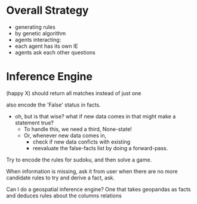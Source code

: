 # Overall Strategy
 
 - generating rules
  - by genetic algorithm
 - agents interacting: 
  - each agent has its own IE
  - agents ask each other questions


# Inference Engine
(happy X) should return all matches instead of just one

also encode the 'False' status in facts.
  - oh, but is that wise? what if new data comes in that might make a statement true?
    - To handle this, we need a third, None-state!
    - Or, whenever new data comes in, 
      - check if new data conficts with existing
      - reevaluate the false-facts list by doing a forward-pass.

Try to encode the rules for sudoku, and then solve a game.

When information is missing, ask it from user
        when there are no more candidate rules to try and derive a fact, ask.

Can I do a geospatial inference engine?
        One that takes geopandas as facts
        and deduces rules about the columns relations
